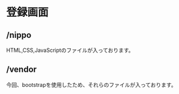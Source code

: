 # 登録画面
## /nippo
HTML,CSS,JavaScriptのファイルが入っております。
## /vendor
今回、bootstrapを使用したため、それらのファイルが入っております。
